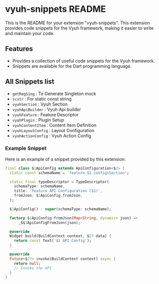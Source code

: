 # vyuh-snippets README

This is the README for your extension "vyuh-snippets". This extension provides code snippets for the Vyuh framework, making it easier to write and maintain your code.

## Features

- Provides a collection of useful code snippets for the Vyuh framework.
- Snippets are available for the Dart programming language.

## All Snippets list

- `getRegSing` : To Generate Singleton mock
- `scstr` : For static const string
- `vyuhSection` : Vyuh Section
- `vyuhApiBuilder` : Vyuh Api builder
- `vyuhFeature` : Feature Descriptor
- `vyuhPlugin` : Plugin Setup
- `vyuhContentItem` : Content Item Definition
- `vyuhLayoutConfig` : Layout Configuration
- `vyuhActionConfig` : Vyuh Action Config


### Example Snippet

Here is an example of a snippet provided by this extension:

```dart
final class $1ApiConfig extends ApiConfiguration<$2> {
  static const schemaName = 'feature.$1.configsSection';

  static final typeDescriptor = TypeDescriptor(
    schemaType: schemaName,
    title: 'Feature API Configuration ($1)',
    fromJson: $1ApiConfig.fromJson,
  );

  $1ApiConfig() : super(schemaType: schemaName);

  factory $1ApiConfig.fromJson(Map<String, dynamic> json) =>
      _$$1ApiConfigFromJson(json);

  @override
  Widget build(BuildContext context, $2? data) {
    return const Text('$1 API Config');
  }

  @override
  Future<$2?> invoke(BuildContext context) async {
    return null;
    // Invoke the API 
  }
}
```